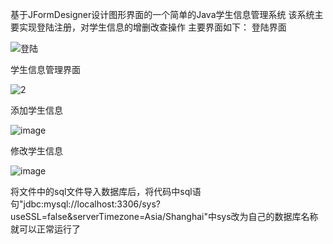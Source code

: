 基于JFormDesigner设计图形界面的一个简单的Java学生信息管理系统
该系统主要实现登陆注册，对学生信息的增删改查操作
主要界面如下：
登陆界面


![登陆](https://github.com/user-attachments/assets/8720586b-e090-4625-8318-83fb5281751f)

学生信息管理界面


![2](https://github.com/user-attachments/assets/62c1ae77-eabe-40f7-94a3-baab4b599a43)

添加学生信息


![image](https://github.com/user-attachments/assets/b7bef4bd-8045-4a97-8c61-0ea10d570132)

修改学生信息


![image](https://github.com/user-attachments/assets/4e24e52f-7b01-4f15-b831-9b05b6170fc2)



将文件中的sql文件导入数据库后，将代码中sql语句"jdbc:mysql://localhost:3306/sys?useSSL=false&serverTimezone=Asia/Shanghai"中sys改为自己的数据库名称就可以正常运行了
